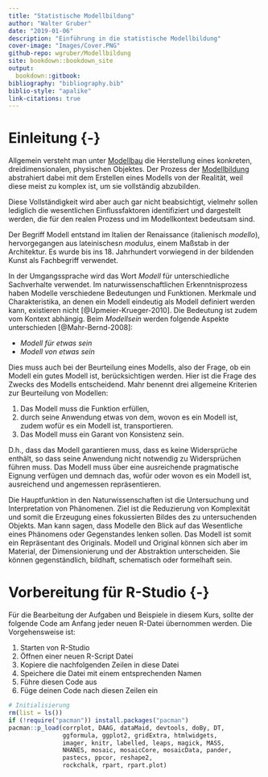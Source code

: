 ```yaml
---
title: "Statistische Modellbildung"
author: "Walter Gruber"
date: "2019-01-06"
description: "Einführung in die statistische Modellbildung"
cover-image: "Images/Cover.PNG"
github-repo: wgruber/Modellbildung
site: bookdown::bookdown_site
output:
  bookdown::gitbook:
bibliography: "bibliography.bib"
biblio-style: "apalike"
link-citations: true
---
```


# Einleitung {-}

Allgemein versteht man unter [Modellbau](https://de.wikipedia.org/wiki/Modellbau) die Herstellung eines konkreten, dreidimensionalen, physischen Objektes. Der Prozess der [Modellbildung](https://de.wikipedia.org/wiki/Modell#Modellbildung) abstrahiert dabei mit dem Erstellen eines Modells von der Realität, weil diese meist zu komplex ist, um sie vollständig abzubilden. 

Diese Vollständigkeit wird aber auch gar nicht beabsichtigt, vielmehr sollen lediglich die wesentlichen Einflussfaktoren identifiziert und dargestellt werden, die für den realen Prozess und im Modellkontext bedeutsam sind.

Der Begriff Modell entstand im Italien der Renaissance (italienisch *modello*), hervorgegangen aus lateinischesn *modulus*, einem Maßstab in der Architektur. Es wurde bis ins 18. Jahrhundert vorwiegend in der bildenden Kunst als Fachbegriff verwendet.

In der Umgangssprache wird das Wort *Modell* für unterschiedliche Sachverhalte verwendet. Im naturwissenschaftlichen Erkenntnisprozess haben Modelle verschiedene Bedeutungen und Funktionen. Merkmale und Charakteristika, an denen ein Modell eindeutig als Modell definiert werden kann, existieren nicht [@Upmeier-Krueger-2010]. Die Bedeutung ist zudem vom Kontext abhängig. Beim *Modellsein* werden folgende Aspekte unterschieden [@Mahr-Bernd-2008]:

* *Modell für etwas sein*
* *Modell von etwas sein*

Dies muss auch bei der Beurteilung eines Modells, also der Frage, ob ein Modell ein gutes Modell ist, berücksichtigen werden. Hier ist die Frage des Zwecks des Modells entscheidend. Mahr benennt drei allgemeine Kriterien zur Beurteilung von Modellen: 

1. Das Modell muss die Funktion erfüllen, 
2. durch seine Anwendung etwas von dem, wovon es ein Modell ist, zudem wofür es ein Modell ist, transportieren.
3. Das Modell muss ein Garant von Konsistenz sein. 

D.h., dass das Modell garantieren muss, dass es keine Widersprüche enthält, so dass seine Anwendung nicht notwendig zu Widersprüchen führen muss. Das Modell muss über eine ausreichende pragmatische Eignung verfügen und demnach das, wofür oder wovon es ein Modell ist, ausreichend und angemessen repräsentieren.

Die Hauptfunktion in den Naturwissenschaften ist die Untersuchung und Interpretation von Phänomenen. Ziel ist die Reduzierung von Komplexität und somit die Erzeugung eines fokussierten Bildes des zu untersuchenden Objekts. Man kann sagen, dass Modelle den Blick auf das Wesentliche eines Phänomens oder Gegenstandes lenken sollen. Das Modell ist somit ein Repräsentant des Originals. Modell und Original können sich aber im Material, der Dimensionierung und der Abstraktion unterscheiden. Sie können gegenständlich, bildhaft, schematisch oder formelhaft sein.

# Vorbereitung für R-Studio {-}

Für die Bearbeitung der Aufgaben und Beispiele in diesem Kurs, sollte der folgende Code am Anfang jeder neuen R-Datei übernommen werden. Die Vorgehensweise ist:

1. Starten von R-Studio
2. Öffnen einer neuen R-Script Datei
3. Kopiere die nachfolgenden Zeilen in diese Datei
4. Speichere die Datei mit einem entsprechenden Namen
5. Führe diesen Code aus
6. Füge deinen Code nach diesen Zeilen ein


```r
# Initialisierung
rm(list = ls())
if (!require("pacman")) install.packages("pacman")
pacman::p_load(corrplot, DAAG, dataMaid, devtools, doBy, DT, 
               ggformula, ggplot2, gridExtra, htmlwidgets, 
               imager, knitr, labelled, leaps, magick, MASS, 
               NHANES, mosaic, mosaicCore, mosaicData, pander,
               pastecs, ppcor, reshape2, 
               rockchalk, rpart, rpart.plot)
```
